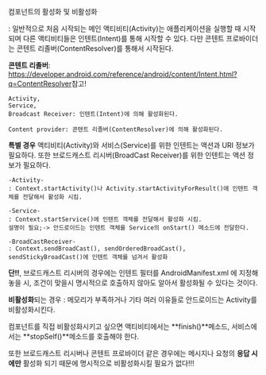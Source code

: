 컴포넌트의 활성화 및 비활성화

: 일반적으로 처음 시작되는 메인 액티비티(Activity)는 애플리케이션을
실행할 때 시작되며 다른 액티비티들은 인텐트(Intent)를 통해 시작할
수 있다.
다만 콘텐트 프로바이더는 콘텐트 리졸버(ContentResolver)를 통해서
시작된다.

**콘텐트 리졸버**: <https://developer.android.com/reference/android/content/Intent.html?q=ContentResolver>참고!


    Activity,
    Service,
    Broadcast Receiver: 인텐트(Intent)에 의해 활성화된다.

    Content provider: 콘텐트 리졸버(ContentResolver)에 의해 활성화된다.

**특별 경우**
액티비티(Activity)와 서비스(Service)를 위한 인텐트는 액션과 URI
정보가 필요하다. 또한 브로드캐스트 리시버(BroadCast Receiver)를
위한 인텐트는 액션 정보가 필요하다.

    -Activity-
    : Context.startActivity()나 Activity.startActivityForResult()에 인텐트 객체를 전달해서 활성화 시킴.

    -Service-
    : Context.startService()에 인텐트 객체를 전달해서 활성화 시킴.
    설명이 필요;-> 안드로이드는 인텐트 객체를 Service의 onStart() 메소드에 전달한다.

    -BroadCastReceiver-
    : Context.sendBroadCast(), sendOrderedBroadCast(), sendStickyBroadCast()에 인텐트 객체를 넘겨서 활성화

**단!!**, 브로드캐스트 리시버의 경우에는 인텐트 필터를 AndroidManifest.xml
에 지정해 놓을 시, 조건이 맞을시 명시적으로 호출하지 않아도 알아서
활성화될 수 있다는 것이다.


**비활성화**되는 경우
: 메모리가 부족하거나 기타 여러 이유들로 안드로이드는 Activity를 
비활성화시킨다.

컴포넌트를 직접 비활성화시키고 싶으면 액티비티에서는 **finish()**메소드, 서비스에서는 **stopSelf()**메소드를 호출해야 한다.

또한 브로드캐스트 리시버나 콘텐트 프로바이더 같은 경우에는 메시지나 요청의 **응답 시에만** 활성화 되기 때문에 명시적으로 비활성화시킬
필요가 없다!!!